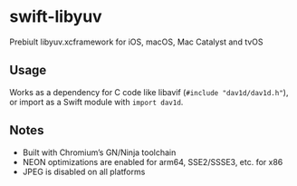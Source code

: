 # swift-libyuv

Prebiult libyuv.xcframework for iOS, macOS, Mac Catalyst and tvOS

## Usage

Works as a dependency for C code like libavif (`#include "dav1d/dav1d.h"`), or import as a Swift module with `import dav1d`.

## Notes
- Built with Chromium’s GN/Ninja toolchain
- NEON optimizations are enabled for arm64, SSE2/SSSE3, etc. for x86
- JPEG is disabled on all platforms
